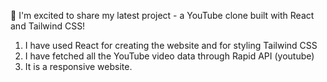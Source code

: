 🚀 I'm excited to share my latest project - a YouTube clone built with React and Tailwind CSS!



1. I have used React for creating the website and for styling Tailwind CSS
2. I have fetched all the YouTube video data through Rapid API (youtube)
3. It is a responsive website.
